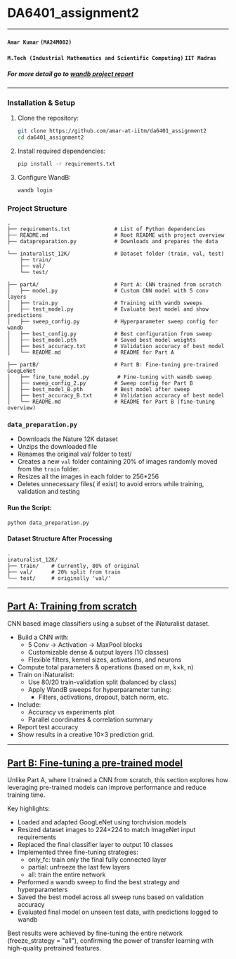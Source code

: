# DA6401_assignment2
---
#### `Amar Kumar`  `(MA24M002)`
#### `M.Tech (Industrial Mathematics and Scientific Computing)` `IIT Madras`
##### For more detail go to [wandb project report](https://wandb.ai/amar74384-iit-madras/DA6401_assign_2/reports/DA6401-Assignment-2--VmlldzoxMjA0Njg2Ng?accessToken=qkpn51rke34k3nyepwmf0aukpkcrdwq8tattbiaq61jyfvjis6dq0b5jiddgiowb)
---
### Installation & Setup
1. Clone the repository:
   ```bash
   git clone https://github.com/amar-at-iitm/da6401_assignment2
   cd da6401_assignment2
   ```
2. Install required dependencies:
   ```bash
   pip install -r requirements.txt
   ```
3. Configure WandB:
   ```bash
   wandb login
   ```

### Project Structure 
```
.
├── requirements.txt              # List of Python dependencies
├── README.md                     # Root README with project overview
├── datapreparation.py            # Downloads and prepares the data

└── inaturalist_12K/              # Dataset folder (train, val, test)
    ├── train/
    ├── val/
    └── test/

├── partA/                        # Part A: CNN trained from scratch
│   ├── model.py                  # Custom CNN model with 5 conv layers
│   ├── train.py                  # Training with wandb sweeps
│   ├── test_model.py             # Evaluate best model and show predictions
│   ├── sweep_config.py           # Hyperparameter sweep config for wandb
│   ├── best_config.py            # Best configuration from sweep
│   ├── best_model.pth            # Saved best model weights
│   ├── best_accuracy.txt         # Validation accuracy of best model
│   └── README.md                 # README for Part A

├── partB/                        # Part B: Fine-tuning pre-trained GoogLeNet
│   ├── fine_tune_model.py         # Fine-tuning with wandb sweep 
│   ├── sweep_config_2.py         # Sweep config for Part B
│   ├── best_model_B.pth          # Best model after sweep
│   ├── best_accuracy_B.txt       # Validation accuracy of best model
│   └── README.md                 # README for Part B (fine-tuning overview)

```
### `data_preparation.py`
- Downloads the Nature 12K dataset
- Unzips the downloaded file
- Renames the original val/ folder to test/
- Creates a new `val` folder containing 20% of images randomly moved from the `train` folder.
- Resizes all the images in each folder to 256*256
- Deletes unnecessary files( if exist) to avoid errors while training, validation and testing
#### Run the Script:
   ```bash
   python data_preparation.py
   ```
#### Dataset Structure After Processing
```
.
inaturalist_12K/
├── train/    # Currently, 80% of original 
├── val/      # 20% split from train
└── test/     # originally 'val/'
```
---
## [Part A: Training from scratch](https://github.com/amar-at-iitm/da6401_assignment2/tree/main/partA) 

CNN based image classifiers using a subset of the iNaturalist dataset.

- Build a CNN with:
   - 5 Conv → Activation → MaxPool blocks
   - Customizable dense & output layers (10 classes)
   - Flexible filters, kernel sizes, activations, and neurons
- Compute total parameters & operations (based on m, k×k, n)
- Train on iNaturalist:
   - Use 80/20 train-validation split (balanced by class)
   - Apply WandB sweeps for hyperparameter tuning:
      - Filters, activations, dropout, batch norm, etc.
- Include:
   - Accuracy vs experiments plot
   - Parallel coordinates & correlation summary
- Report test accuracy
- Show results in a creative 10×3 prediction grid.
---
## [Part B: Fine-tuning a pre-trained model](https://github.com/amar-at-iitm/da6401_assignment2/tree/main/partB)
Unlike Part A, where I trained a CNN from scratch, this section explores how leveraging pre-trained models can improve performance and reduce training time.

Key highlights:
- Loaded and adapted GoogLeNet using torchvision.models
- Resized dataset images to 224×224 to match ImageNet input requirements
- Replaced the final classifier layer to output 10 classes
- Implemented three fine-tuning strategies:
   - only_fc: train only the final fully connected layer
   - partial: unfreeze the last few layers
   - all: train the entire network
- Performed a wandb sweep to find the best strategy and hyperparameters
- Saved the best model across all sweep runs based on validation accuracy
- Evaluated final model on unseen test data, with predictions logged to wandb

Best results were achieved by fine-tuning the entire network (freeze_strategy = "all"), confirming the power of transfer learning with high-quality pretrained features.
